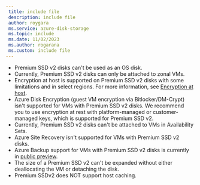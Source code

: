 ```yaml
---
 title: include file
 description: include file
 author: roygara
 ms.service: azure-disk-storage
 ms.topic: include
 ms.date: 11/02/2023
 ms.author: rogarana
 ms.custom: include file
---
```

- Premium SSD v2 disks can't be used as an OS disk.
- Currently, Premium SSD v2 disks can only be attached to zonal VMs.
- Encryption at host is supported on Premium SSD v2 disks with some limitations and in select regions. For more information, see [Encryption at host](../articles/virtual-machines/disk-encryption.md#restrictions-1).
- Azure Disk Encryption (guest VM encryption via Bitlocker/DM-Crypt) isn't supported for VMs with Premium SSD v2 disks. We recommend you to use encryption at rest with platform-managed or customer-managed keys, which is supported for Premium SSD v2. 
- Currently, Premium SSD v2 disks can't be attached to VMs in Availability Sets. 
- Azure Site Recovery isn't supported for VMs with Premium SSD v2 disks.
- Azure Backup support for VMs with Premium SSD v2 disks is currently in [public preview](../articles/backup/backup-support-matrix-iaas.md#vm-storage-support). 
- The size of a Premium SSD v2 can't be expanded without either deallocating the VM or detaching the disk.
- Premium SSDv2 does NOT support host caching.
  
